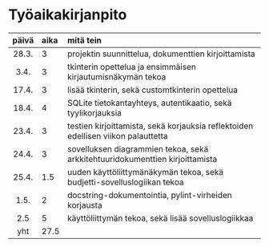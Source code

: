 # Työaikakirjanpito

| päivä | aika | mitä tein  |
| :----:|:-----| :-----|
| 28.3. | 3    | projektin suunnittelua, dokumenttien kirjoittamista |
| 3.4.  | 3    | tkinterin opettelua ja ensimmäisen kirjautumisnäkymän tekoa |
| 17.4. | 3    | lisää tkinterin, sekä customtkinterin opettelua |
| 18.4. | 4    | SQLite tietokantayhteys, autentikaatio, sekä tyylikorjauksia |
| 23.4. | 3    | testien kirjoittamista, sekä korjauksia reflektoiden edellisen viikon palauttetta  |
| 24.4. | 3    | sovelluksen diagrammien tekoa, sekä arkkitehtuuridokumenttien kirjoittamista  |
| 25.4. | 1.5  | uuden käyttöliittymänäkymän tekoa, sekä budjetti-sovelluslogiikan tekoa |
| 1.5.  | 2    | docstring-dokumentointia, pylint-virheiden korjausta |
| 2.5   | 5    | käyttöliittymän tekoa, sekä lisää sovelluslogiikkaa |  
| yht   | 27.5   |  | 
